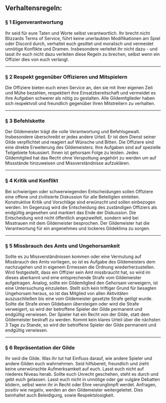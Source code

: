 ## Verhaltensregeln:

### § 1 Eigenverantwortung
Ihr seid für eure Taten und Worte selbst verantwortlich. Ihr brecht nicht Blizzards Terms of Service, führt keine unerlaubten Modifikationen am Spiel oder Discord durch, verhaltet euch gesittet und moralisch und vermeidet unnötige Konflikte und Dramen. Insbesondere verleitet ihr nicht dazu - und lasst ihr euch nicht dazu verleiten diese Regeln zu brechen, selbst wenn ein Offizier dies von euch verlangt.

---

### § 2 Respekt gegenüber Offizieren und Mitspielern
Die Offiziere bieten euch einen Service an, den sie mit ihrer eigenen Zeit und Mühe bezahlen, respektiert ihre Einsatzbereitschaft und vermeidet es ihre Aufgaben schwerer als nötig zu gestalten. Alle Gildemitglieder haben sich respektvoll und freundlich gegenüber ihren Mitstreitern zu verhalten.

---

### § 3 Befehlskette
Der Gildemeister trägt die volle Verantwortung und Befehlsgewalt. Insbesondere überschreibt er jedes andere Urteil. Er ist dem Dienst seiner Gilde verpflichtet und reagiert auf Wünsche und Bitten. Die Offiziere sind eine direkte Erweiterung des Gildemeisters. Ihre Aufgaben sind auf spezielle Teilgebiete fokussiert. Ihnen ist gehorsam Folge zu leisten. Jedes Gildemitglied hat das Recht ohne Verspottung angehört zu werden um auf Missstände hinzuweisen und Missverständnisse aufzuklären.

---

### § 4 Kritik und Konflikt
Bei schwierigen oder schwerwiegenden Entscheidungen sollen Offiziere eine offene und zivilisierte Diskussion für alle Beteiligten einleiten. Konstruktive Kritik und Vorschläge sind erwünscht und sollen einbezogen werden. Im Gegenzug wird die Entscheidung des zuständigen Offiziers als endgültig angesehen und markiert das Ende der Diskussion. Die Entscheidung wird nicht öffentlich angezweifelt, sondern wird bei Misstrauen mit dem Gildemeister besprochen. Der Gildemeister hat die Verantwortung für ein angenehmes und lockeres Gildeklima zu sorgen.

---

### § 5 Missbrauch des Amts und Ungehorsamkeit
Sollte es zu Missverständnissen kommen oder eine Vermutung auf Missbrauch des Amts vorliegen, so ist es Aufgabe des Gildemeisters dem nachzugehen und in eigenem Ermessen die Ordnung wiederherzustellen. Wird festgestellt, dass ein Offizier sein Amt missbraucht hat, so wird im dieses aberkannt und eine entsprechende Strafe vom Gildemeister aufgetragen. Analog, sollte ein Gildemitglied den Gehorsam verweigern, ist eine Untersuchung einzuleiten. Stellt sich kein triftiger Grund für besagten Ungehorsam heraus, so ist das Mitglied von allen Aktivitäten auszuschließen bis eine vom Gildemeister gesetzte Strafe getilgt wurde. Sollte die Strafe einen Gildebann übersteigen oder wird die Strafe verweigert, so wird der betroffene Spieler der Gilde permanent und endgültig verwiesen. Der Spieler hat ein Recht von der Gilde, statt dem Gildemeister bestraft zu werden. Kommt kein klares Urteil über die nächsten 3 Tage zu Stande, so wird der betroffene Spieler der Gilde permanent und endgültig verwiesen.

---

### § 6 Repräsentation der Gilde
Ihr seid die Gilde. Was ihr tut hat Einfluss darauf, wie andere Spieler und andere Gilden euch wahrnehmen. Seid hilfsbereit, freundlich und zieht keine unerwünschte Aufmerksamkeit auf euch. Lasst euch nicht auf niederes Niveau herab. Sollte euch Unrecht geschehen, steht es durch und gebt euch gelassen. Lasst euch nicht in unnötige oder gar vulgäre Debatten ködern, selbst wenn ihr in Recht oder Ehre verunglimpft werdet. Anfragen, positiv wie negativ, werden an den Gildemeister weitergeleitet. Dies beinhaltet auch Beleidigung, sowie Respektslosigkeit.